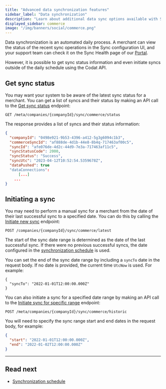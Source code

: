 ```yaml
---
title: "Advanced data synchronization features"
sidebar_label: "Data synchronization"
description: "Learn about additional data sync options available with Sync for Commerce" 
displayed_sidebar: commerce
image: "/img/banners/social/commerce.png"
---
```


Data synchronization is an automated daily process. A merchant can view the status of the recent sync operations in the Sync configuration UI, and your support team can check it on the Sync Health page of our [Portal](https://app.codat.io/). 

However, it is possible to get sync status information and even initiate syncs outside of the daily schedule using the Codat API.

## Get sync status

You may want your system to be aware of the latest sync status for a merchant. You can get a list of syncs and their status by making an API call to the [Get sync status](/sync-for-commerce-api#/operations/get-sync-status) endpoint:

```http
GET /meta/companies/{companyId}/sync/commerce/status
```

The response provides a list of syncs and their status information: 

```json
{
  "companyId": "0498e921-9b53-4396-a412-5g3g6094c1b3",
  "commerceSyncId": "af888de-4d1b-44e8-8b4q-717463af00c5",
  "syncId": "afe076de-4d2c-44d9-7e3a-717463af11c5",
  "syncStatusCode": 2000,
  "syncStatus": "Success",
  "syncUtc": "2023-04-12T10:52:54.5359678Z",
  "dataPushed": true
  "dataConnections":
      [...]
    ...
}
```

## Initiating a sync
 
You may need to perform a manual sync for a merchant from the date of their last successful sync to a specified date. You can do this by calling the [Initiate new sync](/sync-for-commerce-api#/operations/request-sync) endpoint:

```http
POST /companies/{companyId}/sync/commerce/latest
```

The start of the sync date range is determined as the date of the last successful sync. If there were no previous successful syncs, the date configured in the [synchronization schedule](/commerce/synchronization-schedule) is used.

You can set the end of the sync date range by including a `syncTo` date in the request body. If no date is provided, the current time `UtcNow` is used. For example: 

```
{
  "syncTo": "2022-01-01T12:00:00.000Z"
}
```

You can also initiate a sync for a specified date range by making an API call to the [Initiate sync for specific range](/sync-for-commerce-api#/operations/request-sync-for-date-range) endpoint:

```http
POST /meta/companies/{companyId}/sync/commerce/historic
```

You will need to specify the sync range start and end dates in the request body, for example:

```json
{
  "start": "2022-01-01T12:00:00.000Z",
  "end": "2022-01-02T12:00:00.000Z"
}
```
---
## Read next

- [Synchronization schedule](/commerce/synchronization-schedule)